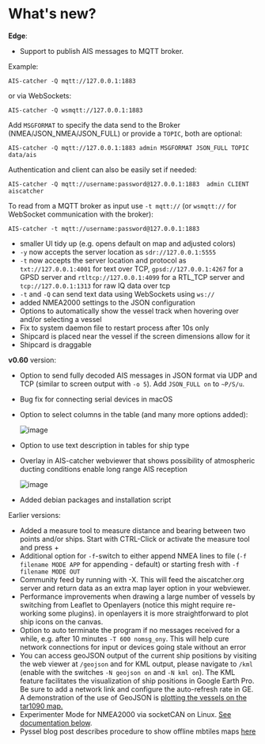 # What's new?
**Edge**:
- Support to publish AIS messages to MQTT broker.

Example:
```console
AIS-catcher -Q mqtt://127.0.0.1:1883 
```
or via WebSockets:
```console
AIS-catcher -Q wsmqtt://127.0.0.1:1883 
```
Add `MSGFORMAT` to specify the data send to the Broker (NMEA/JSON_NMEA/JSON_FULL) or provide a `TOPIC`, both are optional:
```console
AIS-catcher -Q mqtt://127.0.0.1:1883 admin MSGFORMAT JSON_FULL TOPIC data/ais
```
Authentication and client can also be easily set if needed:
```console
AIS-catcher -Q mqtt://username:password@127.0.0.1:1883  admin CLIENT aiscatcher
```

To read from a MQTT broker as input use `-t mqtt://` (or `wsmqtt://` for WebSocket communication with the broker):
```console
AIS-catcher -t mqtt://username:password@127.0.0.1:1883 
```

- smaller UI tidy up (e.g. opens default on map and adjusted colors)
- `-y`  now accepts the server location as `sdr://127.0.0.1:5555`
- `-t` now accepts the server location and protocol as `txt://127.0.0.1:4001` for text over TCP, `gpsd://127.0.0.1:4267` for a GPSD server and `rtltcp://127.0.0.1:4099` for a RTL_TCP server and `tcp://127.0.0.1:1313` for raw IQ data over tcp
- `-t` and `-Q` can send text data using WebSockets using `ws://`
- added NMEA2000 settings to the JSON configuration
- Options to automatically show the vessel track when hovering over and/or selecting a vessel
- Fix to system daemon file to restart process after 10s only
- Shipcard is placed near the vessel if the screen dimensions allow for it
- Shipcard is draggable
  
**v0.60** version:
- Option to send fully decoded AIS messages in JSON format via UDP and TCP (similar to screen output with `-o 5`). Add `JSON_FULL on` to `~P/S/u`.
- Bug fix for connecting serial devices in macOS
- Option to select columns in the table (and many more options added):
  
  ![image](https://github.com/user-attachments/assets/a89120dc-9a2b-485c-b6ff-5516385ad8ae)

- Option to use text description in tables for ship type
- Overlay in AIS-catcher webviewer that shows possibility of atmospheric ducting conditions enable long range AIS reception
  
  ![image](https://github.com/jvde-github/AIS-catcher/assets/52420030/d15920f1-d827-42da-9f05-3587fe553feb)

- Added debian packages and installation script


Earlier versions:

- Added a measure tool to measure distance and bearing between two points and/or ships. Start with CTRL-Click or activate the measure tool and press +
- Additional option  for `-f`-switch to either append NMEA lines to file (`-f filename MODE APP` for appending - default) or starting fresh with `-f filename MODE OUT`
- Community feed by running with -X. This will feed the aiscatcher.org server and return data as an extra map layer option in your webviewer.
- Performance improvements when drawing a large number of vessels by switching from Leaflet to Openlayers (notice this might require re-working some plugins). in openlayers it is more straightforward to plot ship icons on the canvas.
- Option to auto terminate the program if no messages received for a while, e.g. after 10 minutes `-T 600 nomsg_ony`. This will help cure network connections for input or devices going stale without an error 
- You can access  geoJSON output of the current ship positions by visiting the web viewer at `/geojson` and for KML output, please navigate to `/kml` (enable with the
switches `-N geojson on` and `-N kml on`). The KML feature facilitates the visualization of ship positions in Google Earth Pro. Be sure to add a network link and configure the auto-refresh rate in GE. A demonstration of the use of GeoJSON is [plotting the vessels on the tar1090 map.](https://github.com/jvde-github/AIS-in-TAR1090)
- Experimenter Mode for NMEA2000 via socketCAN on Linux. [See documentation below](https://github.com/jvde-github/AIS-catcher/blob/main/README.md#nmea2000-input-and-output-via-socketcan).
- Pyssel blog post describes procedure to show offline mbtiles maps [here](https://pysselilivet.blogspot.com/2023/12/ais-receiver-and-dispatcher-best.html)
